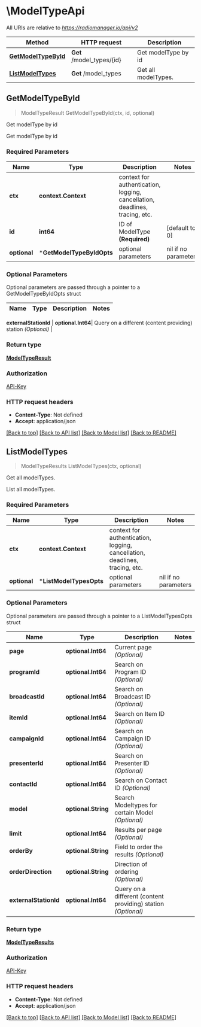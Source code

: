# \ModelTypeApi

All URIs are relative to *https://radiomanager.io/api/v2*

Method | HTTP request | Description
------------- | ------------- | -------------
[**GetModelTypeById**](ModelTypeApi.md#GetModelTypeById) | **Get** /model_types/{id} | Get modelType by id
[**ListModelTypes**](ModelTypeApi.md#ListModelTypes) | **Get** /model_types | Get all modelTypes.



## GetModelTypeById

> ModelTypeResult GetModelTypeById(ctx, id, optional)

Get modelType by id

Get modelType by id

### Required Parameters


Name | Type | Description  | Notes
------------- | ------------- | ------------- | -------------
**ctx** | **context.Context** | context for authentication, logging, cancellation, deadlines, tracing, etc.
**id** | **int64**| ID of ModelType **(Required)** | [default to 0]
 **optional** | ***GetModelTypeByIdOpts** | optional parameters | nil if no parameters

### Optional Parameters

Optional parameters are passed through a pointer to a GetModelTypeByIdOpts struct


Name | Type | Description  | Notes
------------- | ------------- | ------------- | -------------

 **externalStationId** | **optional.Int64**| Query on a different (content providing) station *(Optional)* | 

### Return type

[**ModelTypeResult**](ModelTypeResult.md)

### Authorization

[API-Key](../README.md#API-Key)

### HTTP request headers

- **Content-Type**: Not defined
- **Accept**: application/json

[[Back to top]](#) [[Back to API list]](../README.md#documentation-for-api-endpoints)
[[Back to Model list]](../README.md#documentation-for-models)
[[Back to README]](../README.md)


## ListModelTypes

> ModelTypeResults ListModelTypes(ctx, optional)

Get all modelTypes.

List all modelTypes.

### Required Parameters


Name | Type | Description  | Notes
------------- | ------------- | ------------- | -------------
**ctx** | **context.Context** | context for authentication, logging, cancellation, deadlines, tracing, etc.
 **optional** | ***ListModelTypesOpts** | optional parameters | nil if no parameters

### Optional Parameters

Optional parameters are passed through a pointer to a ListModelTypesOpts struct


Name | Type | Description  | Notes
------------- | ------------- | ------------- | -------------
 **page** | **optional.Int64**| Current page *(Optional)* | 
 **programId** | **optional.Int64**| Search on Program ID *(Optional)* | 
 **broadcastId** | **optional.Int64**| Search on Broadcast ID *(Optional)* | 
 **itemId** | **optional.Int64**| Search on Item ID *(Optional)* | 
 **campaignId** | **optional.Int64**| Search on Campaign ID *(Optional)* | 
 **presenterId** | **optional.Int64**| Search on Presenter ID *(Optional)* | 
 **contactId** | **optional.Int64**| Search on Contact ID *(Optional)* | 
 **model** | **optional.String**| Search Modeltypes for certain Model *(Optional)* | 
 **limit** | **optional.Int64**| Results per page *(Optional)* | 
 **orderBy** | **optional.String**| Field to order the results *(Optional)* | 
 **orderDirection** | **optional.String**| Direction of ordering *(Optional)* | 
 **externalStationId** | **optional.Int64**| Query on a different (content providing) station *(Optional)* | 

### Return type

[**ModelTypeResults**](ModelTypeResults.md)

### Authorization

[API-Key](../README.md#API-Key)

### HTTP request headers

- **Content-Type**: Not defined
- **Accept**: application/json

[[Back to top]](#) [[Back to API list]](../README.md#documentation-for-api-endpoints)
[[Back to Model list]](../README.md#documentation-for-models)
[[Back to README]](../README.md)

